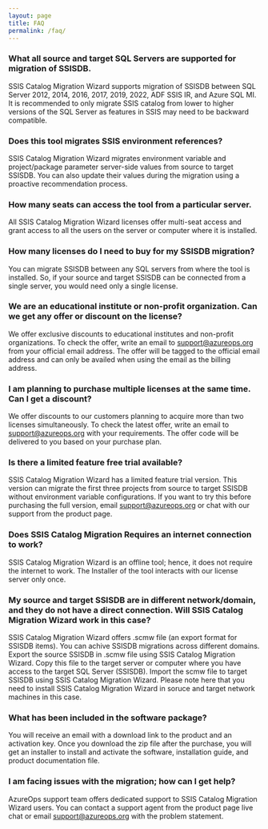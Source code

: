 ```yaml
---
layout: page
title: FAQ
permalink: /faq/
---
```


### What all source and target SQL Servers are supported for migration of SSISDB.
SSIS Catalog Migration Wizard supports migration of SSISDB between SQL Server 2012, 2014, 2016, 2017, 2019, 2022, ADF SSIS IR, and Azure SQL MI. It is recommended to only migrate SSIS catalog from lower to higher versions of the SQL Server as features in SSIS may need to be backward compatible. 

### Does this tool migrates SSIS environment references?
SSIS Catalog Migration Wizard migrates environment variable and project/package parameter server-side values from source to target SSISDB. You can also update their values during the migration using a proactive recommendation process.

### How many seats can access the tool from a particular server.
All SSIS Catalog Migration Wizard licenses offer multi-seat access and grant access to all the users on the server or computer where it is installed.

### How many licenses do I need to buy for my SSISDB migration?
You can migrate SSISDB between any SQL servers from where the tool is installed. So, if your source and target SSISDB can be connected from a single server, you would need only a single license.

### We are an educational institute or non-profit organization. Can we get any offer or discount on the license?
We offer exclusive discounts to educational institutes and non-profit organizations. To check the offer, write an email to support@azureops.org from your official email address. The offer will be tagged to the official email address and can only be availed when using the email as the billing address.

### I am planning to purchase multiple licenses at the same time. Can I get a discount?
We offer discounts to our customers planning to acquire more than two licenses simultaneously. To check the latest offer, write an email to support@azureops.org
with your requirements. The offer code will be delivered to you based on your purchase plan.

### Is there a limited feature free trial available?
SSIS Catalog Migration Wizard has a limited feature trial version. This version can migrate the first three projects from source to target SSISDB without environment variable configurations. If you want to try this before purchasing the full version, email support@azureops.org or chat with our support from the product page.

### Does SSIS Catalog Migration Requires an internet connection to work?
SSIS Catalog Migration Wizard is an offline tool; hence, it does not require the internet to work. The Installer of the tool interacts with our license server only once.

### My source and target SSISDB are in different network/domain, and they do not have a direct connection. Will SSIS Catalog Migration Wizard work in this case?
SSIS Catalog Migration Wizard offers .scmw file (an export format for SSISDB items). You can achive SSISDB migrations across different domains. Export the source SSISDB in .scmw file using SSIS Catalog Migration Wizard. Copy this file to the target server or computer where you have access to the target SQL Server (SSISDB). Import the scmw file to target SSISDB using SSIS Catalog Migration Wizard. Please note here that you need to install SSIS Catalog Migration Wizard in soruce and target network machines in this case.

### What has been included in the software package?
You will receive an email with a download link to the product and an activation key. Once you download the zip file after the purchase, you will get an installer to install and activate the software, installation guide, and product documentation file. 

### I am facing issues with the migration; how can I get help?
AzureOps support team offers dedicated support to SSIS Catalog Migration Wizard users. You can contact a support agent from the product page live chat or email support@azureops.org with the problem statement.

